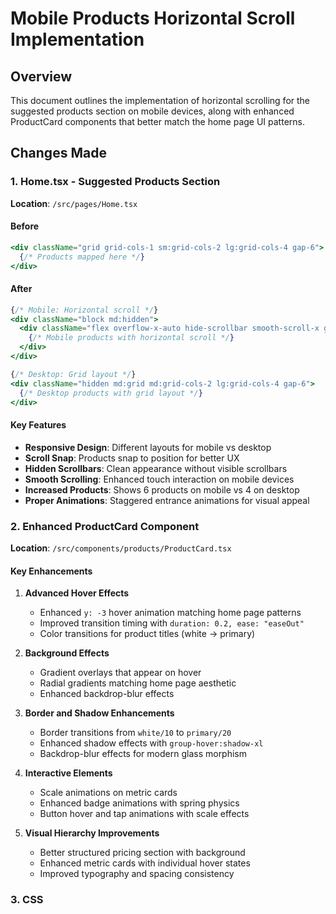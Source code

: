 # Mobile Products Horizontal Scroll Implementation

## Overview

This document outlines the implementation of horizontal scrolling for the suggested products section on mobile devices, along with enhanced ProductCard components that better match the home page UI patterns.

## Changes Made

### 1. Home.tsx - Suggested Products Section

**Location**: `/src/pages/Home.tsx`

#### Before
```jsx
<div className="grid grid-cols-1 sm:grid-cols-2 lg:grid-cols-4 gap-6">
  {/* Products mapped here */}
</div>
```

#### After
```jsx
{/* Mobile: Horizontal scroll */}
<div className="block md:hidden">
  <div className="flex overflow-x-auto hide-scrollbar smooth-scroll-x gap-4 pb-4 px-1" style={{ scrollSnapType: 'x mandatory' }}>
    {/* Mobile products with horizontal scroll */}
  </div>
</div>

{/* Desktop: Grid layout */}
<div className="hidden md:grid md:grid-cols-2 lg:grid-cols-4 gap-6">
  {/* Desktop products with grid layout */}
</div>
```

#### Key Features
- **Responsive Design**: Different layouts for mobile vs desktop
- **Scroll Snap**: Products snap to position for better UX
- **Hidden Scrollbars**: Clean appearance without visible scrollbars
- **Smooth Scrolling**: Enhanced touch interaction on mobile devices
- **Increased Products**: Shows 6 products on mobile vs 4 on desktop
- **Proper Animations**: Staggered entrance animations for visual appeal

### 2. Enhanced ProductCard Component

**Location**: `/src/components/products/ProductCard.tsx`

#### Key Enhancements

1. **Advanced Hover Effects**
   - Enhanced `y: -3` hover animation matching home page patterns
   - Improved transition timing with `duration: 0.2, ease: "easeOut"`
   - Color transitions for product titles (white → primary)

2. **Background Effects**
   - Gradient overlays that appear on hover
   - Radial gradients matching home page aesthetic
   - Enhanced backdrop-blur effects

3. **Border and Shadow Enhancements**
   - Border transitions from `white/10` to `primary/20`
   - Enhanced shadow effects with `group-hover:shadow-xl`
   - Backdrop-blur effects for modern glass morphism

4. **Interactive Elements**
   - Scale animations on metric cards
   - Enhanced badge animations with spring physics
   - Button hover and tap animations with scale effects

5. **Visual Hierarchy Improvements**
   - Better structured pricing section with background
   - Enhanced metric cards with individual hover states
   - Improved typography and spacing consistency

### 3. CSS
